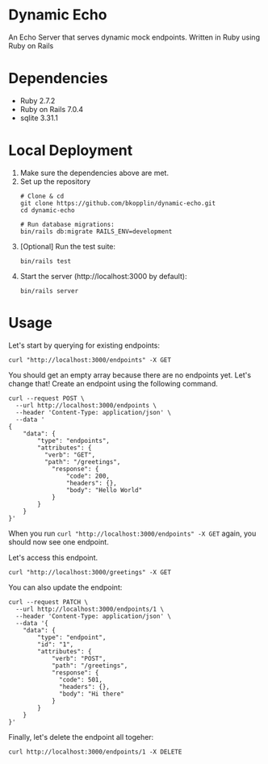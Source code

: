 # Dynamic Echo

An Echo Server that serves dynamic mock endpoints. Written in Ruby using Ruby on Rails
  
# Dependencies

* Ruby 2.7.2
* Ruby on Rails 7.0.4
* sqlite 3.31.1

# Local Deployment
1. Make sure the dependencies above are met.
2. Set up the repository 
   ```
   # Clone & cd
   git clone https://github.com/bkopplin/dynamic-echo.git
   cd dynamic-echo
   
   # Run database migrations: 
   bin/rails db:migrate RAILS_ENV=development
   ```
4. [Optional] Run the test suite: 
   ```
   bin/rails test
   ```
5. Start the server (http://localhost:3000 by default): 
   ```
   bin/rails server
   ```

# Usage
Let's start by querying for existing endpoints:
```
curl "http://localhost:3000/endpoints" -X GET
```
You should get an empty array because there are no endpoints yet. Let's change that! Create an endpoint using the following command.
```
curl --request POST \
  --url http://localhost:3000/endpoints \
  --header 'Content-Type: application/json' \
  --data '
{
    "data": {
        "type": "endpoints",
        "attributes": {
          "verb": "GET",
          "path": "/greetings",
            "response": {
                "code": 200,
                "headers": {},
                "body": "Hello World"
            }
        }
    }
}'
```
When you run `curl "http://localhost:3000/endpoints" -X GET` again, you should now see one endpoint.

Let's access this endpoint.
```
curl "http://localhost:3000/greetings" -X GET
```
You can also update the endpoint:
```
curl --request PATCH \
  --url http://localhost:3000/endpoints/1 \
  --header 'Content-Type: application/json' \
  --data '{
    "data": {
        "type": "endpoint",
        "id": "1",
        "attributes": {
            "verb": "POST",
            "path": "/greetings",
            "response": {
              "code": 501,
              "headers": {},
              "body": "Hi there"
            }
        }
    }
}'
```
Finally, let's delete the endpoint all togeher:
```
curl http://localhost:3000/endpoints/1 -X DELETE
```



